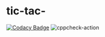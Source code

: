 # tic-tac-

[![Codacy Badge](https://api.codacy.com/project/badge/Grade/d88222e1e065411cad8c5f2f10cfbb63)](https://app.codacy.com/manual/99002470/tic-tac-?utm_source=github.com&utm_medium=referral&utm_content=99002470/tic-tac-&utm_campaign=Badge_Grade_Dashboard)
![cppcheck-action](https://github.com/99002470/tic-tac-/workflows/cppcheck-action/badge.svg?branch=master)

